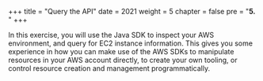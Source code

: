 +++
title = "Query the API"
date = 2021
weight = 5
chapter = false
pre = "<b>5. </b>"
+++

In this exercise, you will use the Java SDK to inspect your AWS environment, and query for EC2 instance information. This gives you some experience in how you can make use of the AWS SDKs to manipulate resources in your AWS account directly, to create your own tooling, or control resource creation and management programmatically.